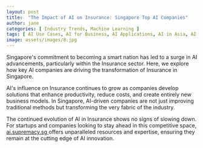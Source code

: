 ```yaml
---
layout: post
title:  "The Impact of AI on Insurance: Singapore Top AI Companies"
author: jane
categories: [ Industry Trends, Machine Learning ]
tags: [ AI Use Cases, AI for Business, AI Applications, AI in Asia, AI Growth ]
image: assets/images/8.jpg
---
```


Singapore's commitment to becoming a smart nation has led to a surge in AI advancements, particularly within the Insurance sector. Here, we explore how key AI companies are driving the transformation of Insurance in Singapore.

AI's influence on Insurance continues to grow as companies develop solutions that enhance productivity, reduce costs, and create entirely new business models. In Singapore, AI-driven companies are not just improving traditional methods but transforming the very fabric of the industry.

The continued evolution of AI in Insurance shows no signs of slowing down. For startups and companies looking to stay ahead in this competitive space, <a href="https://ai.supremacy.sg" target="_blank"> ai.supremacy.sg </a> offers unparalleled resources and expertise, ensuring they remain at the cutting edge of AI innovation.
